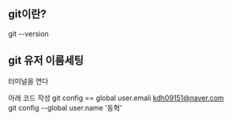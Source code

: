 ## git이란?

git --version

## git 유저 이름세팅

터미널을 연다

아래 코드 작성
git config == global user.emali kdh09151@naver.com  
git config --global user.name '동혁'